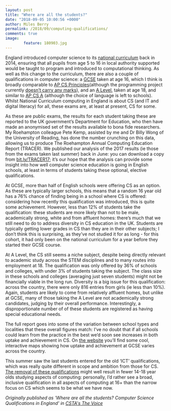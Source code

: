 ```yaml
---
layout: post
title: "Where are all the students?"
date: "2018-09-05 10:00:56 +0000"
author: Miles Berry
permalink: /2018/09/computing-qualifications/
comments: true
image:
        feature: 180903.jpg
---
```


England introduced computer science to its [national curriculum](https://www.gov.uk/government/publications/national-curriculum-in-england-computing-programmes-of-study/national-curriculum-in-england-computing-programmes-of-study) back in 2014, ensuring that all pupils from age 5 to 16 in local authority supported would be taught to program and introduced to computational thinking. As well as this change to the curriculum, there are also a couple of qualifications in computer science: a [GCSE](https://www.gov.uk/government/uploads/system/uploads/attachment_data/file/397550/GCSE_subject_content_for_computer_science.pdf) taken at age 16, which I think is broadly comparable to [AP CS Principles](https://apcentral.collegeboard.org/courses/ap-computer-science-principles/course)(although the programming project currently [doesn’t carry any marks](https://www.gov.uk/government/consultations/consultation-assessment-arrangements-for-gcse-computer-science)), and an [A Level](https://www.gov.uk/government/uploads/system/uploads/attachment_data/file/302105/A_level_computer_science_subject_content.pdf), taken at age 18, and similar to [AP CS A](https://apcentral.collegeboard.org/courses/ap-computer-science-a/course) (although the choice of language is left to schools). Whilst National Curriculum computing in England is about CS (and IT and digital literacy) for all, these exams are, at least at present, CS for some.

As these are public exams, the results for each student taking these are reported to the UK government’s Department for Education, who then have made an anonymised set of the results available to bona fide researchers. My Roehampton colleague Pete Kemp, assisted by me and Dr Billy Wong of the University of Reading, has done the number crunching on this data, allowing us to produce The Roehampton Annual Computing Education Report (TRACER). We published our analysis of the 2017 results (ie those from the exams taken last summer) back in June: you can download a copy from [bit.ly/TRACER17](http://bit.ly/TRACER17); it’s our hope that the analysis can provide some insight into how well computer science education is going in English schools, at least in terms of students taking these optional, elective qualifications.

At GCSE, more than half of English schools were offering CS as an option. As these are typically larger schools, this means that a random 16 year old has a 76% chance of finding being in a school where CS is offered: considering how recently this qualification was introduced, this is quite some achievement. However, less than 12% of students take the qualification: these students are more likely than not to be male, academically strong, white and from affluent homes: there’s much that we still need to do to address diversity in CS education in the UK. Students are typically getting lower grades in CS than they are in their other subjects; I don’t think this is surprising, as they’ve not studied it for as long - for this cohort, it had only been on the national curriculum for a year before they started their GCSE course.

At A Level, the CS still seems a niche subject, despite being directly relevant to academic study across the STEM disciplines and to many routes into employment at 18. The qualification was only offered by 36% of schools and colleges, with under 3% of students taking the subject. The class size in these schools and colleges (averaging just seven students) might not be financially viable in the long run. Diversity is a big issue for this qualification: across the country, there were only 816 entries from girls (ie less than 10%). Again, students are likely to come from relatively affluent homes, but unlike at GCSE, many of those taking the A Level are not academically strong candidates, judging by their overall performance. Interestingly, a disproportionate number of of these students are registered as having special educational needs.

The full report goes into some of the variation between school types and localities that these overall figures match: I’ve no doubt that if all schools could learn from the practice in the best we’d soon see increases in both uptake and achievement in CS. On [the website](https://www.bcs.org/category/19331) you’ll find some cool, interactive maps showing how uptake and achievement at GCSE varies across the country.

This summer saw the last students entered for the old ‘ICT’ qualifications, which was really quite different in scope and ambition from those for CS. [The removal of these qualifications](https://schoolsweek.co.uk/government-to-scrap-gcse-and-a-level-ict-qualifications/) might well result in fewer 14-18 year olds studying aspects of computing: personally, I’d rather see a broad, inclusive qualification in all aspects of computing at 16+ than the narrow focus on CS which seems to be what we have now.

*Originally published as 'Where are all the students? Computer Science Qualifications in England' in [CSTA's The Voice](https://cdn.ymaws.com/www.csteachers.org/resource/resmgr/Voice/csta_voice_09_2018.pdf#page=7)*
